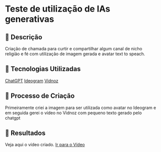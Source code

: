 # Teste de utilização de IAs generativas

## 📒 Descrição
Criação de chamada para curtir e compartilhar algum canal de nicho religião e fé com utilização de imagem gerada e avatar text to speach.

## 🤖 Tecnologias Utilizadas
[ChatGPT](https://chat.openai.com/)
[Ideogram](https://ideogram.ai)
[Vidnoz](https://aiapp-pt.vidnoz.com/)

## 🧐 Processo de Criação
Primeiramente criei a imagem para ser utilizada como avatar no Ideogram e em seguida gerei o vídeo no Vidnoz com pequeno texto gerado pelo chatgpt

## 🚀 Resultados
Veja aqui o vídeo criado.
[Ir para o Vídeo](https://www.tiktok.com/@junior_falcao/video/7333385422199868678)

